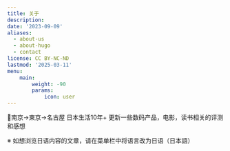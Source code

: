```yaml
---
title: 关于
description: 
date: '2023-09-09'
aliases:
  - about-us
  - about-hugo
  - contact
license: CC BY-NC-ND
lastmod: '2025-03-11'
menu:
    main: 
        weight: -90
        params:
            icon: user
---
```

📍南京→東京→名古屋
日本生活10年+
更新一些数码产品，电影，读书相关的评测和感想

※ 如想浏览日语内容的文章，请在菜单栏中将语言改为日语（日本語）

